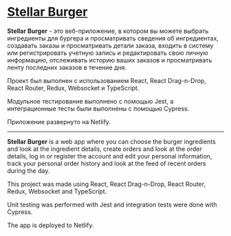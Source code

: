 # [Stellar Burger](https://stellarburger.netlify.app)

**Stellar Burger** - это веб-приложение, в котором вы можете выбрать ингредиенты для бургера и просматривать сведения об ингредиентах,
создавать заказы и просматривать детали заказа, входить в систему или регистрировать учетную запись и редактировать свою личную информацию,
отслеживать историю ваших заказов и просматривать ленту последних заказов в течение дня.

Проект был выполнен с использованием React, React Drag-n-Drop, React Router, Redux, Websocket и TypeScript.

Модульное тестирование выполнено с помощью Jest, а интеграционные тесты были выполнены с помощью Cypress.

Приложение развернуто на Netlify.

***

**Stellar Burger** is a web app where you can choose the burger ingredients and look at the ingredient details, 
create orders and look at the order details, log in or register the account and edit your personal information, 
track your personal order history and look at the feed of recent orders during the day.

This project was made using React, React Drag-n-Drop, React Router, Redux, Websocket and TypeScript.

Unit testing was performed with Jest and integration tests were done with Cypress.

The app is deployed to Netlify.
